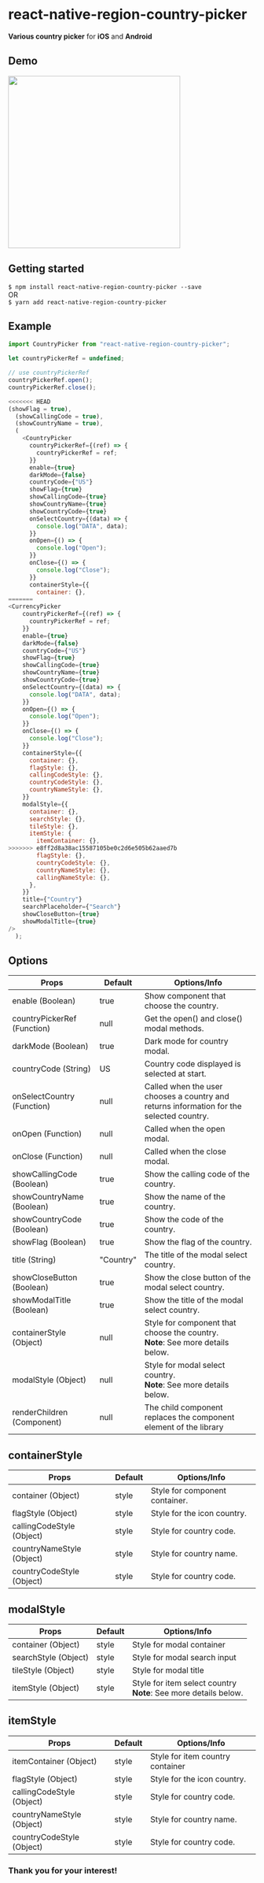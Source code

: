 # react-native-region-country-picker

**Various country picker** for **iOS** and **Android**

## Demo

<img src="https://github.com/alien9996/library-gif/blob/main/country_gif.gif?raw=true" width="350">

## Getting started

`$ npm install react-native-region-country-picker --save`
<br>
OR
<br>
`$ yarn add react-native-region-country-picker`

## Example

```javascript
import CountryPicker from "react-native-region-country-picker";

let countryPickerRef = undefined;

// use countryPickerRef
countryPickerRef.open();
countryPickerRef.close();

<<<<<<< HEAD
(showFlag = true),
  (showCallingCode = true),
  (showCountryName = true),
  (
    <CountryPicker
      countryPickerRef={(ref) => {
        countryPickerRef = ref;
      }}
      enable={true}
      darkMode={false}
      countryCode={"US"}
      showFlag={true}
      showCallingCode={true}
      showCountryName={true}
      showCountryCode={true}
      onSelectCountry={(data) => {
        console.log("DATA", data);
      }}
      onOpen={() => {
        console.log("Open");
      }}
      onClose={() => {
        console.log("Close");
      }}
      containerStyle={{
        container: {},
=======
<CurrencyPicker
    countryPickerRef={(ref) => {
      countryPickerRef = ref;
    }}
    enable={true}
    darkMode={false}
    countryCode={"US"}
    showFlag={true}
    showCallingCode={true}
    showCountryName={true}
    showCountryCode={true}
    onSelectCountry={(data) => {
      console.log("DATA", data);
    }}
    onOpen={() => {
      console.log("Open");
    }}
    onClose={() => {
      console.log("Close");
    }}
    containerStyle={{
      container: {},
      flagStyle: {},
      callingCodeStyle: {},
      countryCodeStyle: {},
      countryNameStyle: {},
    }}
    modalStyle={{
      container: {},
      searchStyle: {},
      tileStyle: {},
      itemStyle: {
        itemContainer: {},
>>>>>>> e8ff2d8a38ac15587105be0c2d6e505b62aaed7b
        flagStyle: {},
        countryCodeStyle: {},
        countryNameStyle: {},
        callingNameStyle: {},
      },
    }}
    title={"Country"}
    searchPlaceholder={"Search"}
    showCloseButton={true}
    showModalTitle={true}
/>
  );
```

## Options

| Props                       | Default   | Options/Info                                                                             |
| --------------------------- | --------- | ---------------------------------------------------------------------------------------- |
| enable (Boolean)            | true      | Show component that choose the country.                                                  |
| countryPickerRef (Function) | null      | Get the open() and close() modal methods.                                                |
| darkMode (Boolean)          | true      | Dark mode for country modal.                                                             |
| countryCode (String)        | US        | Country code displayed is selected at start.                                             |
| onSelectCountry (Function)  | null      | Called when the user chooses a country and returns information for the selected country. |
| onOpen (Function)           | null      | Called when the open modal.                                                              |
| onClose (Function)          | null      | Called when the close modal.                                                             |
| showCallingCode (Boolean)   | true      | Show the calling code of the country.                                                    |
| showCountryName (Boolean)   | true      | Show the name of the country.                                                            |
| showCountryCode (Boolean)   | true      | Show the code of the country.                                                            |
| showFlag (Boolean)          | true      | Show the flag of the country.   |
| title (String)              | "Country" | The title of the modal select country.                                                   |
| showCloseButton (Boolean)   | true      | Show the close button of the modal select country.                                       |
| showModalTitle (Boolean)    | true      | Show the title of the modal select country.                                              |
| containerStyle (Object)     | null      | Style for component that choose the country. <br> **Note**: See more details below.      |
| modalStyle (Object)         | null      | Style for modal select country. <br> **Note**: See more details below.                   |
| renderChildren (Component)  | null      | The child component replaces the component element of the library                        |

## containerStyle

| Props                     | Default | Options/Info                   |
| ------------------------- | ------- | ------------------------------ |
| container (Object)        | style   | Style for component container. |
| flagStyle (Object)        | style   | Style for the icon country.    |
| callingCodeStyle (Object) | style   | Style for country code.        |
| countryNameStyle (Object) | style   | Style for country name.        |
| countryCodeStyle (Object) | style   | Style for country code.        |

## modalStyle

| Props                | Default | Options/Info                                                         |
| -------------------- | ------- | -------------------------------------------------------------------- |
| container (Object)   | style   | Style for modal container                                            |
| searchStyle (Object) | style   | Style for modal search input                                         |
| tileStyle (Object)   | style   | Style for modal title                                                |
| itemStyle (Object)   | style   | Style for item select country <br> **Note**: See more details below. |

## itemStyle

| Props                     | Default | Options/Info                     |
| ------------------------- | ------- | -------------------------------- |
| itemContainer (Object)    | style   | Style for item country container |
| flagStyle (Object)        | style   | Style for the icon country.      |
| callingCodeStyle (Object) | style   | Style for country code.          |
| countryNameStyle (Object) | style   | Style for country name.          |
| countryCodeStyle (Object) | style   | Style for country code.          |

### Thank you for your interest!
